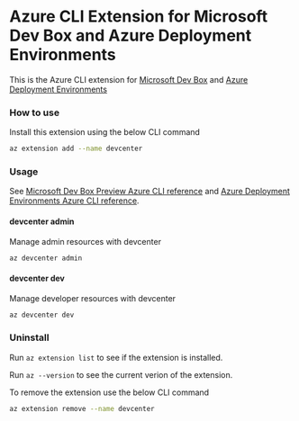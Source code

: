 # Azure CLI Extension for Microsoft Dev Box and Azure Deployment Environments #
This is the Azure CLI extension for [Microsoft Dev Box](https://learn.microsoft.com/azure/dev-box/) and [Azure Deployment Environments](https://learn.microsoft.com/azure/deployment-environments/)

### How to use ###
Install this extension using the below CLI command
``` sh
az extension add --name devcenter
```

### Usage ###
See [Microsoft Dev Box Preview Azure CLI reference](https://learn.microsoft.com/azure/dev-box/cli-reference-subset) and [Azure Deployment Environments Azure CLI reference](https://learn.microsoft.com/azure/deployment-environments/how-to-configure-use-cli).
 
#### devcenter admin ####
Manage admin resources with devcenter
``` sh
az devcenter admin
```
#### devcenter dev ####
Manage developer resources with devcenter
``` sh
az devcenter dev
```

### Uninstall ###
Run `az extension list` to see if the extension is installed.

Run `az --version` to see the current verion of the extension. 

To remove the extension use the below CLI command
``` sh
az extension remove --name devcenter
```
